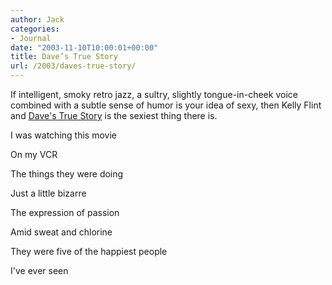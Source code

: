 ```yaml
---
author: Jack
categories:
- Journal
date: "2003-11-10T10:00:01+00:00"
title: Dave’s True Story
url: /2003/daves-true-story/
---
```


If intelligent, smoky retro jazz, a sultry, slightly tongue-in-cheek voice combined with a subtle sense of humor is your idea of sexy, then Kelly Flint and [Dave's True Story][1] is the sexiest thing there is.

I was watching this movie
  

  
On my VCR
  

  
The things they were doing
  

  
Just a little bizarre

The expression of passion
  

  
Amid sweat and chlorine
  

  
They were five of the happiest people
  

  
I've ever seen

 [1]: http://www.davestruestory.com/DTS/